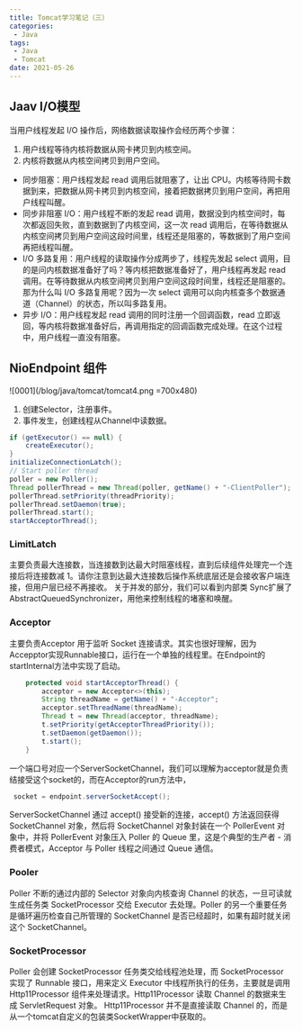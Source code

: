 ```yaml
---
title: Tomcat学习笔记（三）
categories: 
 - Java
tags:
 - Java
 - Tomcat
date: 2021-05-26
---
```


## Jaav I/O模型
当用户线程发起 I/O 操作后，网络数据读取操作会经历两个步骤：
1. 用户线程等待内核将数据从网卡拷贝到内核空间。
2. 内核将数据从内核空间拷贝到用户空间。

* 同步阻塞：用户线程发起 read 调用后就阻塞了，让出 CPU。内核等待网卡数据到来，把数据从网卡拷贝到内核空间，接着把数据拷贝到用户空间，再把用户线程叫醒。
* 同步非阻塞 I/O：用户线程不断的发起 read 调用，数据没到内核空间时，每次都返回失败，直到数据到了内核空间，这一次 read 调用后，在等待数据从内核空间拷贝到用户空间这段时间里，线程还是阻塞的，等数据到了用户空间再把线程叫醒。
* I/O 多路复用：用户线程的读取操作分成两步了，线程先发起 select 调用，目的是问内核数据准备好了吗？等内核把数据准备好了，用户线程再发起 read 调用。在等待数据从内核空间拷贝到用户空间这段时间里，线程还是阻塞的。那为什么叫 I/O 多路复用呢？因为一次 select 调用可以向内核查多个数据通道（Channel）的状态，所以叫多路复用。
* 异步 I/O：用户线程发起 read 调用的同时注册一个回调函数，read 立即返回，等内核将数据准备好后，再调用指定的回调函数完成处理。在这个过程中，用户线程一直没有阻塞。

## NioEndpoint 组件
![0001](/blog/java/tomcat/tomcat4.png =700x480)

1. 创建Selector，注册事件。
2. 事件发生，创建线程从Channel中读数据。

```java
if (getExecutor() == null) {
    createExecutor();
}
initializeConnectionLatch();
// Start poller thread
poller = new Poller();
Thread pollerThread = new Thread(poller, getName() + "-ClientPoller");
pollerThread.setPriority(threadPriority);
pollerThread.setDaemon(true);
pollerThread.start();
startAcceptorThread();
```

### LimitLatch
主要负责最大连接数，当连接数到达最大时阻塞线程，直到后续组件处理完一个连接后将连接数减 1。请你注意到达最大连接数后操作系统底层还是会接收客户端连接，但用户层已经不再接收。
关于并发的部分，我们可以看到内部类 Sync扩展了AbstractQueuedSynchronizer，用他来控制线程的堵塞和唤醒。

### Acceptor
主要负责Acceptor 用于监听 Socket 连接请求。其实也很好理解，因为Accepptor实现Runnable接口，运行在一个单独的线程里。在Endpoint的startInternal方法中实现了启动。
```java
    protected void startAcceptorThread() {
        acceptor = new Acceptor<>(this);
        String threadName = getName() + "-Acceptor";
        acceptor.setThreadName(threadName);
        Thread t = new Thread(acceptor, threadName);
        t.setPriority(getAcceptorThreadPriority());
        t.setDaemon(getDaemon());
        t.start();
    }
```
一个端口号对应一个ServerSocketChannel，我们可以理解为acceptor就是负责结接受这个socket的，而在Acceptor的run方法中，
```java
 socket = endpoint.serverSocketAccept();
```
ServerSocketChannel 通过 accept() 接受新的连接，accept() 方法返回获得 SocketChannel 对象，然后将 SocketChannel 对象封装在一个 PollerEvent 对象中，并将 PollerEvent 对象压入 Poller 的 Queue 里，这是个典型的生产者 - 消费者模式，Acceptor 与 Poller 线程之间通过 Queue 通信。

### Pooler
Poller 不断的通过内部的 Selector 对象向内核查询 Channel 的状态，一旦可读就生成任务类 SocketProcessor 交给 Executor 去处理。Poller 的另一个重要任务是循环遍历检查自己所管理的 SocketChannel 是否已经超时，如果有超时就关闭这个 SocketChannel。

### SocketProcessor
Poller 会创建 SocketProcessor 任务类交给线程池处理，而 SocketProcessor 实现了 Runnable 接口，用来定义 Executor 中线程所执行的任务，主要就是调用 Http11Processor 组件来处理请求。Http11Processor 读取 Channel 的数据来生成 ServletRequest 对象。 
Http11Processor 并不是直接读取 Channel 的，而是从一个tomcat自定义的包装类SocketWrapper中获取的。

